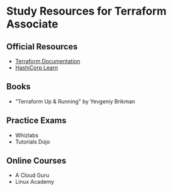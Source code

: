 # Study Resources for Terraform Associate

## Official Resources
- [Terraform Documentation](https://www.terraform.io/docs/)
- [HashiCorp Learn](https://learn.hashicorp.com/)

## Books
- "Terraform Up & Running" by Yevgeniy Brikman

## Practice Exams
- Whizlabs
- Tutorials Dojo

## Online Courses
- A Cloud Guru
- Linux Academy
